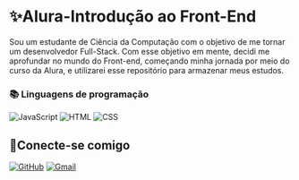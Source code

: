 # ✨Alura-Introdução ao Front-End

Sou um estudante de Ciência da Computação com o objetivo de me tornar um desenvolvedor Full-Stack. Com esse objetivo em mente, decidi me aprofundar no mundo do Front-end, começando minha jornada por meio do curso da Alura, e utilizarei esse repositório para armazenar meus estudos.

### 📚 Linguagens de programação

![JavaScript](https://img.shields.io/badge/JavaScript-323330?style=for-the-badge&logo=javascript&logoColor=F7DF1E)
![HTML](https://img.shields.io/badge/HTML5-E34F26?style=for-the-badge&logo=html5&logoColor=white) 
![CSS](https://img.shields.io/badge/CSS3-1572B6?style=for-the-badge&logo=css3&logoColor=white) 
## 🤝Conecte-se comigo

[![GitHub](https://img.shields.io/badge/GitHub-100000?style=for-the-badge&logo=github&logoColor=white)](https://github.com/caikearaujoo)
[![Gmail](https://img.shields.io/badge/Gmail-333333?style=for-the-badge&logo=gmail&logoColor=red)](mailto:caikearaujo10@gmail.com)


